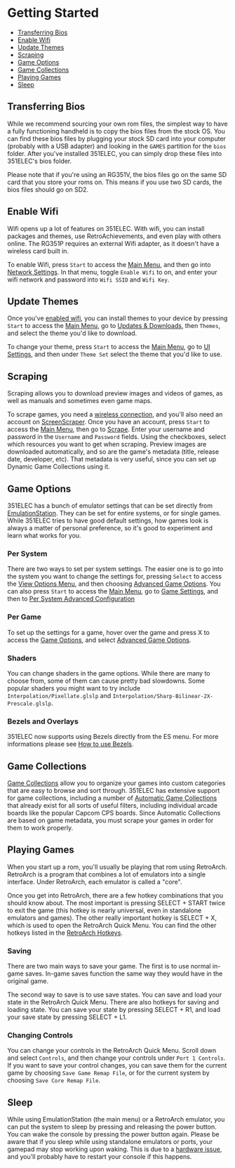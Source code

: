 # Getting Started

- [Transferring Bios](#transferring-bios)
- [Enable Wifi](#enable-wifi)
- [Update Themes](#update-themes)
- [Scraping](#scraping)
- [Game Options](#game-options)
- [Game Collections](#game-collections)
- [Playing Games](#playing-games)
- [Sleep](#sleep)

## Transferring Bios

While we recommend sourcing your own rom files, the simplest way to have a fully functioning handheld is to copy the bios files from the stock OS. You can find these bios files by plugging your stock SD card into your computer (probably with a USB adapter) and looking in the `GAMES` partition for the `bios` folder. After you've installed 351ELEC, you can simply drop these files into 351ELEC's bios folder.

Please note that if you're using an RG351V, the bios files go on the same SD card that you store your roms on. This means if you use two SD cards, the bios files should go on SD2.

## Enable Wifi

Wifi opens up a lot of features on 351ELEC. With wifi, you can install packages and themes, use RetroAchievements, and even play with others online. The RG351P requires an external Wifi adapter, as it doesn't have a wireless card built in.

To enable Wifi, press `Start` to access the [Main Menu](Menus#main-menu), and then go into [Network Settings](Menus#network-settings). In that menu, toggle `Enable Wifi` to on, and enter your wifi network and password into `Wifi SSID` and `Wifi Key`.

## Update Themes

Once you've [enabled wifi](#enable-wifi), you can install themes to your device by pressing `Start` to access the [Main Menu](Menus#main-menu), go to [Updates & Downloads](Menus#updates--downloads), then `Themes`, and select the theme you'd like to download.

To change your theme, press `Start` to access the [Main Menu](Menus#main-menu), go to [UI Settings](#ui-settings), and then under `Theme Set` select the theme that you'd like to use.

## Scraping

Scraping allows you to download preview images and videos of games, as well as manuals and sometimes even game maps.

To scrape games, you need a [wireless connection](#enable-wifi), and you'll also need an account on [ScreenScraper](https://screenscraper.fr/). Once you have an account, press `Start` to access the [Main Menu](Menus#main-menu), then go to [Scrape](Menus#scrape). Enter your username and password in the `Username` and `Password` fields. Using the checkboxes, select which resources you want to get when scraping. Preview images are downloaded automatically, and so are the game's metadata (title, release date, developer, etc). That metadata is very useful, since you can set up Dynamic Game Collections using it.

## Game Options

351ELEC has a bunch of emulator settings that can be set directly from [EmulationStation](Glossary). They can be set for entire systems, or for single games. While 351ELEC tries to have good default settings, how games look is always a matter of personal preference, so it's good to experiment and learn what works for you.

### Per System

There are two ways to set per system settings. The easier one is to go into the system you want to change the settings for, pressing `Select` to access the [View Options Menu](Menus#view-options), and then choosing [Advanced Game Options](Menus#emulator-options). You can also press `Start` to access the [Main Menu](Menus#main-menu), go to [Game Settings](Menus#game-settings), and then to [Per System Advanced Configuration](Menus#emulator-options)

### Per Game

To set up the settings for a game, hover over the game and press X to access the [Game Options](Menus#game-options), and select [Advanced Game Options](Menus#emulator-options).

### Shaders

You can change shaders in the game options. While there are many to choose from, some of them can cause pretty bad slowdowns. Some popular shaders you might want to try include `Interpolation/Pixellate.glslp` and `Interpolation/Sharp-Bilinear-2X-Prescale.glslp`.

### Bezels and Overlays

351ELEC now supports using Bezels directly from the ES menu. For more informations please see [How to use Bezels](Getting-to-Know-351ELEC#how-to-use-bezels).

## Game Collections

[Game Collections](Collections) allow you to organize your games into custom categories that are easy to browse and sort through. 351ELEC has extensive support for game collections, including a number of [Automatic Game Collections](Collections#automatic-game-collections) that already exist for all sorts of useful filters, including individual arcade boards like the popular Capcom CPS boards. Since Automatic Collections are based on game metadata, you must scrape your games in order for them to work properly.

## Playing Games

When you start up a rom, you'll usually be playing that rom using RetroArch. RetroArch is a program that combines a lot of emulators into a single interface. Under RetroArch, each emulator is called a "core".

Once you get into RetroArch, there are a few hotkey combinations that you should know about. The most important is pressing SELECT + START twice to exit the game (this hotkey is nearly universal, even in standalone emulators and games). The other really important hotkey is SELECT + X, which is used to open the RetroArch Quick Menu. You can find the other hotkeys listed in the [RetroArch Hotkeys](Getting-to-Know-351ELEC#retroarch-hotkeys).

### Saving

There are two main ways to save your game. The first is to use normal in-game saves. In-game saves function the same way they would have in the original game.

The second way to save is to use save states. You can save and load your state in the RetroArch Quick Menu. There are also hotkeys for saving and loading state. You can save your state by pressing SELECT + R1, and load your save state by pressing SELECT + L1.

### Changing Controls

You can change your controls in the RetroArch Quick Menu. Scroll down and select `Controls`, and then change your controls under `Port 1 Controls`. If you want to save your control changes, you can save them for the current game by choosing `Save Game Remap File`, or for the current system by choosing `Save Core Remap File`.

## Sleep

While using EmulationStation (the main menu) or a RetroArch emulator, you can put the system to sleep by pressing and releasing the power button. You can wake the console by pressing the power button again. Please be aware that if you sleep while using standalone emulators or ports, your gamepad may stop working upon waking. This is due to a [hardware issue](Hardware-Issues#sleep), and you'll probably have to restart your console if this happens.
